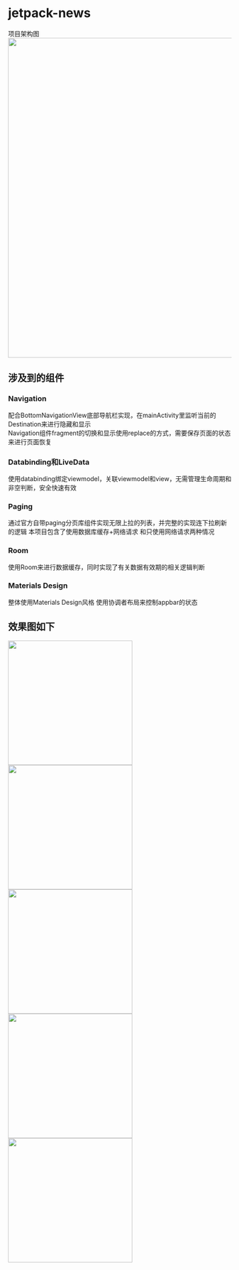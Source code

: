 # jetpack-news
项目架构图  
<img src="https://developer.android.com/topic/libraries/architecture/images/final-architecture.png" width="720">

## 涉及到的组件
### Navigation 
配合BottomNavigationView底部导航栏实现，在mainActivity里监听当前的Destination来进行隐藏和显示  
Navigation组件fragment的切换和显示使用replace的方式，需要保存页面的状态来进行页面恢复
### Databinding和LiveData
使用databinding绑定viewmodel，关联viewmodel和view，无需管理生命周期和非空判断，安全快速有效
### Paging
通过官方自带paging分页库组件实现无限上拉的列表，并完整的实现连下拉刷新的逻辑
本项目包含了使用数据库缓存+网络请求 和只使用网络请求两种情况
### Room
使用Room来进行数据缓存，同时实现了有关数据有效期的相关逻辑判断
### Materials Design
整体使用Materials Design风格 使用协调者布局来控制appbar的状态
## 效果图如下  
   <img src="https://raw.githubusercontent.com/mazhenming892/jetpack-news/master/screenshot/Screenshot_1590487164.png" width="280"><img src="https://raw.githubusercontent.com/mazhenming892/jetpack-news/master/screenshot/Screenshot_1590487170.png" width="280"><img src="https://raw.githubusercontent.com/mazhenming892/jetpack-news/master/screenshot/Screenshot_1590487173.png" width="280"><img src="https://raw.githubusercontent.com/mazhenming892/jetpack-news/master/screenshot/Screenshot_1590487180.png" width="280"><img src="https://raw.githubusercontent.com/mazhenming892/jetpack-news/master/screenshot/Screenshot_1590487189.png" width="280">

